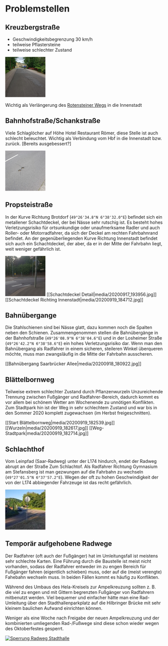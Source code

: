 # Problemstellen

## Kreuzbergstraße
- Geschwindigkeitsbegrenzung 30 km/h
- teilweise Pflastersteine
- teilweise schlechter Zustand

<a href="media/mzg-fabrikstr.jpg"><img alt="Kreuzbergstraße Oberfläche" src="media/thumb-mzg-fabrikstr.jpg"/></a>

Wichtig als Verlängerung des [Rotensteiner Wegs](radweg_mzg-bd-rotenstein.md) in die Innenstadt

## Bahnhofstraße/Schankstraße
Viele Schlaglöcher auf Höhe Hotel Restaurant Römer, diese Stelle ist auch schlecht beleuchtet.
Wichtig als Verbindung vom Hbf in die Innenstadt bzw. zurück.
[Bereits ausgebessert?]

<a href="media/mzg-schankstr.jpg"><img alt="Bohrlöcher Schankstraße" src="media/thumb-mzg-schankstr.jpg"/></a>

## Propsteistraße
In der Kurve Richtung Brotdorf (`49°26'34.8"N 6°38'32.0"E`) befindet sich ein metallener Schachtdeckel, der bei Nässe sehr rutschig ist.
Es besteht hohes Verletzungsrisiko für ortsunkundige oder unaufmerksame Radler und auch Roller- oder Motorradfahrer, da sich der Deckel
am rechten Fahrbahnrand befindet.
An der gegenüberliegenden Kurve Richtung Innenstadt befindet sich auch ein Schachtdeckel, der aber, da er in der Mitte der Fahrbahn liegt, weit weniger gefährlich ist.

<a href="media/20200917_193944.jpg"><img alt="Schachtdeckel Propsteistraße" src="media/thumb-20200917_193944.jpg"/></a>
[[Schachtdeckel Detail|media/20200917_193956.jpg]]
[[Schachtdeckel Richting Innenstadt|media/20200919_184712.jpg]]

## Bahnübergange
Die Stahlschienen sind bei Nässe glatt, dazu kommen noch die Spalten neben den Schienen.
Zusammengenommen stellen die Bahnübergänge in der Bahnhofstraße (`49°26'08.9"N 6°38'04.6"E`) und in der Losheimer Straße (`49°26'42.2"N 6°38'58.6"E`) ein hohes Verletzungsrisiko dar.
Wenn man den Bahnübergang als Radfahrer in einem sicheren, steileren Winkel überqueren möchte, muss man zwangsläufig in die Mitte der Fahrbahn ausscheren.

[[Bahnübergang Saarbrücker Allee|media/20200918_180922.jpg]]

## Blättelbornweg

Teilweise extrem schlechter Zustand durch Pflanzenwurzeln
Unzureichende Trennung zwischen Fußgänger und Radfahrer-Bereich, dadurch kommt es vor allem bei schönem Wetter am Wochenende zu unnötigen Konflikten.
Zum Stadtpark hin ist der Weg in sehr schlechtem Zustand und war bis in den Sommer 2020 komplett zugewachsen (im Herbst freigeschnitten).

[[Start Blättelbornweg|media/20200919_182539.jpg]]
[[Wurzeln|media/20200919_182617.jpg]]
[[Weg-Stadtpark|media/20200919_182714.jpg]]


## Schlachthof
Vom Leinpfad (Saar-Radweg) unter der L174 hindurch, endet der Radweg abrupt an der Straße Zum Schlachtof.
Als Radfahrer Richtung Gymnasium am Stefansberg ist man gezwungen auf die Fahrbahn zu wechseln (`49°27'01.5"N 6°37'57.2"E`).
Wegen der oft zu hohen Geschwindigkeit der von der L174 abbiegender Fahrzeuge ist das recht gefährlich.

<a href="media/mzg-schlachthof.jpg"><img alt="Ende Radweg Schlachthof" src="media/thumb-mzg-schlachthof.jpg"/></a>

## Temporär aufgehobene Radwege

Der Radfahrer (oft auch der Fußgänger) hat im Umleitungsfall ist meistens sehr schlechte Karten.
Eine Führung durch die Baustelle ist meist nicht vorhanden, sodass der Radfahrer entweder im zu engen Bereich für Fußgänger fahren (eigentlich schieben) muss, oder auf die (meist verengte) Fahebahn wechseln muss.
In beiden Fällen kommt es häufig zu Konflikten.

Während des Umbaus des Hela-Kreisels zur Ampelkreuzung sollten z. B. die viel zu engen und mit Gittern begrenzten Fußgänger von Radfahrern mitbenutzt werden.
Viel bequemer und einfacher hätte man eine Rad-Umleitung über den Stadthallenparkplatz auf die Hilbringer Brücke mit sehr kleinem baulichen Aufwand einrichten können.

Weniger als eine Woche nach Freigabe der neuen Ampelkreuzung und der kombinierten umliegenden Rad-/Fußwege sind diese schon wieder wegen des Oktoberfestes gesperrt.

<a href="media/20200919_094556.jpg"><img alt="Sperrung Radweg Stadthalle" src="media/thumb-20200919_094556.jpg"/></a>

